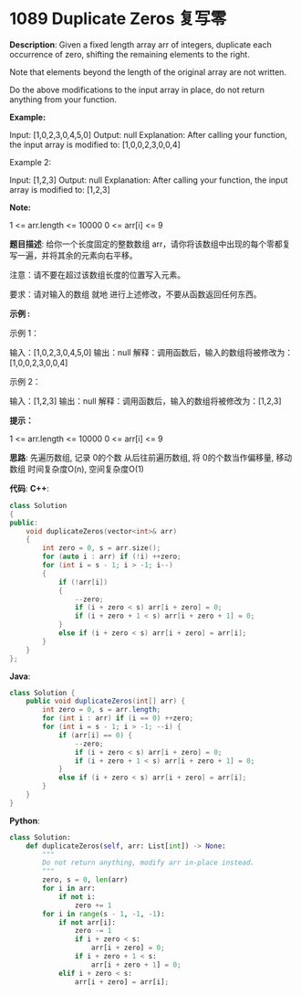 # 1089 Duplicate Zeros 复写零

__Description__:
Given a fixed length array arr of integers, duplicate each occurrence of zero, shifting the remaining elements to the right.

Note that elements beyond the length of the original array are not written.

Do the above modifications to the input array in place, do not return anything from your function.

__Example:__

Input: [1,0,2,3,0,4,5,0]
Output: null
Explanation: After calling your function, the input array is modified to: [1,0,0,2,3,0,0,4]

Example 2:

Input: [1,2,3]
Output: null
Explanation: After calling your function, the input array is modified to: [1,2,3]

__Note:__

1 <= arr.length <= 10000
0 <= arr[i] <= 9

__题目描述__:
给你一个长度固定的整数数组 arr，请你将该数组中出现的每个零都复写一遍，并将其余的元素向右平移。

注意：请不要在超过该数组长度的位置写入元素。

要求：请对输入的数组 就地 进行上述修改，不要从函数返回任何东西。

__示例 :__

示例 1：

输入：[1,0,2,3,0,4,5,0]
输出：null
解释：调用函数后，输入的数组将被修改为：[1,0,0,2,3,0,0,4]

示例 2：

输入：[1,2,3]
输出：null
解释：调用函数后，输入的数组将被修改为：[1,2,3]

__提示：__

1 <= arr.length <= 10000
0 <= arr[i] <= 9

__思路__:
先遍历数组, 记录 0的个数
从后往前遍历数组, 将 0的个数当作偏移量, 移动数组
时间复杂度O(n), 空间复杂度O(1)

__代码__:
__C++__:

```C++
class Solution 
{
public:
    void duplicateZeros(vector<int>& arr) 
    {
        int zero = 0, s = arr.size();
        for (auto i : arr) if (!i) ++zero;
        for (int i = s - 1; i > -1; i--)
        {
            if (!arr[i])
            {
                --zero;
                if (i + zero < s) arr[i + zero] = 0;
                if (i + zero + 1 < s) arr[i + zero + 1] = 0;
            }
            else if (i + zero < s) arr[i + zero] = arr[i]; 
        }
    }
};
```

__Java__:

```Java
class Solution {
    public void duplicateZeros(int[] arr) {
        int zero = 0, s = arr.length;
        for (int i : arr) if (i == 0) ++zero;
        for (int i = s - 1; i > -1; --i) {
            if (arr[i] == 0) {
                --zero;
                if (i + zero < s) arr[i + zero] = 0;
                if (i + zero + 1 < s) arr[i + zero + 1] = 0;
            }
            else if (i + zero < s) arr[i + zero] = arr[i]; 
        }
    }
}
```

__Python__:

```Python
class Solution:
    def duplicateZeros(self, arr: List[int]) -> None:
        """
        Do not return anything, modify arr in-place instead.
        """
        zero, s = 0, len(arr)
        for i in arr:
            if not i:
                zero += 1
        for i in range(s - 1, -1, -1):
            if not arr[i]:
                zero -= 1
                if i + zero < s:
                    arr[i + zero] = 0;
                if i + zero + 1 < s:
                    arr[i + zero + 1] = 0;
            elif i + zero < s:
                arr[i + zero] = arr[i]; 
```
